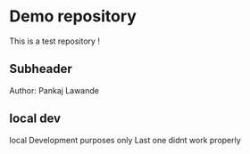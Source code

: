 # Demo repository
This is a test repository !
## Subheader
Author: Pankaj Lawande
## local dev
local Development purposes only
Last one didnt work properly
